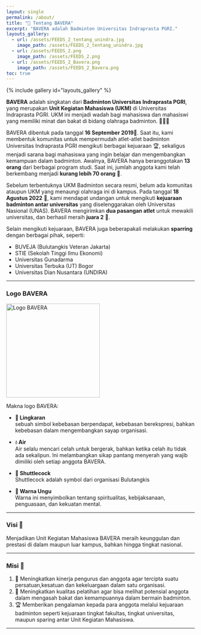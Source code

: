 ```yaml
---
layout: single
permalink: /about/
title: "🏸 Tentang BAVERA"
excerpt: "BAVERA adalah Badminton Universitas Indraprasta PGRI."
layouts_gallery:
  - url: /assets/FEEDS_2_tentang_unindra.jpg
    image_path: /assets/FEEDS_2_tentang_unindra.jpg
  - url: /assets/FEEDS_2.png
    image_path: /assets/FEEDS_2.png
  - url: /assets/FEEDS_2_Bavera.png
    image_path: /assets/FEEDS_2_Bavera.png
toc: true
---
```


{% include gallery id="layouts_gallery" %}


**BAVERA** adalah singkatan dari **Badminton Universitas Indraprasta PGRI**, yang merupakan **Unit Kegiatan Mahasiswa (UKM)** di Universitas Indraprasta PGRI. UKM ini menjadi wadah bagi mahasiswa dan mahasiswi yang memiliki minat dan bakat di bidang olahraga badminton. 🧑‍🎓🏸

BAVERA dibentuk pada tanggal **16 September 2019**📅. Saat itu, kami membentuk komunitas untuk mempermudah atlet-atlet badminton Universitas Indraprasta PGRI mengikuti berbagai kejuaraan 🏆, sekaligus menjadi sarana bagi mahasiswa yang ingin belajar dan mengembangkan kemampuan dalam badminton. Awalnya, BAVERA hanya beranggotakan **13 orang** dari berbagai program studi. Saat ini, jumlah anggota kami telah berkembang menjadi **kurang lebih 70 orang** 🙌.

Sebelum terbentuknya UKM Badminton secara resmi, belum ada komunitas ataupun UKM yang menaungi olahraga ini di kampus. Pada tanggal **18 Agustus 2022** 📅, kami mendapat undangan untuk mengikuti **kejuaraan badminton antar universitas** yang diselenggarakan oleh Universitas Nasional (UNAS). BAVERA mengirimkan **dua pasangan atlet** untuk mewakili universitas, dan berhasil meraih **juara 2** 🥈.

Selain mengikuti kejuaraan, BAVERA juga beberapakali melakukan **sparring** dengan berbagai pihak, seperti:
* BUVEJA (Bulutangkis Veteran Jakarta)
* STIE (Sekolah Tinggi Ilmu Ekonomi)
* Universitas Gunadarma
* Universitas Terbuka (UT) Bogor
* Universitas Dian Nusantara (UNDIRA)

---

### Logo BAVERA

<img src="/web-bavera/assets/logo_bavera.jpg" alt="Logo BAVERA" width="250">

Makna logo BAVERA:

* **🔵 Lingkaran**  
sebuah simbol kebebasan berpendapat, kebebasan berekspresi, bahkan kebebasan dalam mengembangkan sayap organisasi.

* **💧 Air**  
Air selalu mencari celah untuk bergerak, bahkan ketika celah itu tidak ada sekalipun. Ini melambangkan sikap pantang menyerah yang wajib dimiliki oleh setiap anggota BAVERA.

* **🏸 Shuttlecock**  
Shuttlecock adalah symbol dari organisasi Bulutangkis

* **💜 Warna Ungu**  
Warna ini menyimbolkan tentang spiritualitas, kebijaksanaan, penguasaan, dan kekuatan mental.

---

### Visi 🎯

Menjadikan Unit Kegiatan Mahasiswa BAVERA meraih keunggulan dan prestasi di dalam
maupun luar kampus, bahkan hingga tingkat nasional.

---

### Misi 🚀
1. 💪 Meningkatkan kinerja pengurus dan anggota agar tercipta suatu persatuan,kesatuan dan kekeluargaan dalam satu organisasi.
2. 🏸 Meningkatkan kualitas pelatihan agar bisa melihat potensial anggota dalam mengasah bakat dan kemampuannya dalam bermain badminton.
3. 🏆 Memberikan pengalaman kepada para anggota melalui kejuaraan badminton seperti kejuaraan tingkat fakultas, tingkat universitas, maupun sparing antar Unit Kegiatan Mahasiswa.

---
